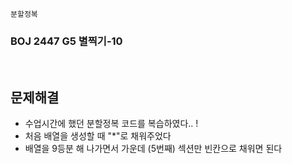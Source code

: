 `분할정복`

<h3> BOJ 2447 G5 별찍기-10 </h3>

<br>


 <h2> 문제해결 </h2>

- 수업시간에 했던 분할정복 코드를 복습하였다.. !
- 처음 배열을 생성할 때 "*"로 채워주었다
- 배열을 9등분 해 나가면서 가운데 (5번째) 섹션만 빈칸으로 채워면 된다

<br>
